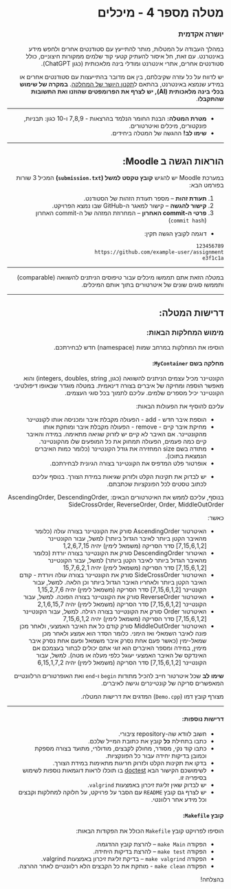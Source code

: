 <div dir="rtl">

# מטלה מספר 4 - מיכלים

### יושרה אקדמית

במהלך העבודה על המטלות, מותר להתייעץ עם סטודנטים אחרים ולחפש מידע באינטרנט. עם זאת, חל איסור להעתיק קטעי קוד שלמים ממקורות חיצוניים, כולל סטודנטים אחרים, אתרי אינטרנט ומודלי בינה מלאכותית (כגון ChatGPT).

יש לדווח על כל עזרה שקיבלתם, בין אם מדובר בהתייעצות עם סטודנטים אחרים או במידע שנמצא באינטרנט, בהתאם ל[תקנון היושר של המחלקה](https://www.ariel.ac.il/wp/cs/wp-content/uploads/sites/88/2020/08/Guidelines-for-Academic-Integrity.pdf).
**במקרה של שימוש בכלי בינה מלאכותית (AI), יש לצרף את הפרומפטים שהוזנו ואת התשובות שהתקבלו**.

-----
* **מטרת המטלה:** הבנת החומר הנלמד בהרצאות - 7,8,9 ו-10 כגון: תבניות, פונקטורים, מיכלים ואיטרטורים.
* **שימו לב!** ההגשה של המטלה ביחידים.

---

## הוראות הגשה ב Moodle:

במערכת Moodle יש להגיש **קובץ טקסט למשל (`submission.txt`)** המכיל 3 שורות בפורמט הבא:

1. **תעודת זהות** – מספר תעודת הזהות של הסטודנט.
2. **קישור להגשה** – קישור למאגר ה-GitHub שבו נמצא הפרויקט.
3. **פרטי ה-commit האחרון** – המחרוזת המזהה של ה-commit האחרון (`commit hash`) 

 - דוגמה לקובץ הגשה תקין:
```
123456789
https://github.com/example-user/assignment
e3f1c1a 
```

---

במטלה הזאת אתם תממשו מיכלים עבור טיפוסים הניתנים להשוואה (comparable) ותממשו סוגים שונים של איטרטורים בתוך אותם המיכלים.

---

## דרישות המטלה:

### מימוש המחלקות הבאות:

הוסיפו את המחלקות במרחב שמות (namespace) חדש לבחירתכם.

#### מחלקה בשם `MyContainer`:
הקונטיינר מכיל עצמים הניתנים להשוואה (כגון, integers, doubles, string) והוא מאפשר הוספה ומחיקה של איברים בצורה דינאמית. במטלה מוגדר שבאופו דיפולטיבי הקונטיינר יכיל מספרים שלמים. עליכם לתמוך בכל סוגי העצמים.

עליכם להוסיף את הפעולות הבאות:

- הוספת איבר חדש - add - הפעולה מקבלת איבר ומכניסה אותו לקונטיינר
- מחיקת איבר קיים - remove - הפעולה מקבלת איבר ומוחקת אותו מהקונטיינר. אם האיבר לא קיים יש לזרוק שגיאה מתאימה. במידה והאיבר קיים כמה פעמים, הפעולה תמחוק את כל המופעים שלו מהקונטיינר.
- מתודה בשם size המחזירה את גודל הקונטיינר (כלומר כמות האיברים הנמצאת בתוכו).
- אופרטור פלט המדפיס את הקונטיינר בצורה הגיונית לבחירתכם.

* יש לבדוק את תקינות הקלט ולזרוק שגיאות במידת הצורך. בנוסף עליכם לכתוב טסטים לכל הפונקציות שכתבתם.

בנוסף, עליכם לממש את האיטרטורים הבאים: AscendingOrder, DescendingOrder, SideCrossOrder, ReverseOrder, Order, MiddleOutOrder

כאשר:

- האיטרטור AscendingOrder סורק את הקונטיינר בצורה עולה (כלומר מהאיבר הקטן ביותר לאיבר הגדול ביותר) למשל, עבור הקונטיינר [7,15,6,1,2] סדר הסריקה (משמאל לימין) יהיה 1,2,6,7,15    
- האיטרור DescendingOrder סורק את הקונטיינר בצורה יורדת (כלומר מהאיבר הגדול ביותר לאיבר הקטן ביותר) למשל, עבור הקונטיינר [7,15,6,1,2] סדר הסריקה (משמאל לימין) יהיה 15,7,6,2,1
- האיטרטור SideCrossOrder סורק את הקונטיינר בצורה עולה ויורדת - קודם האיבר הקטן ביותר ולאחריו האיבר הגדול ביותר וכן הלאה. למשל, עבור הקונטיינר [7,15,6,1,2] סדר הסריקה (משמאל לימין) יהיה 1,15,2,7,6 
- האיטרטור ReverseOrder סורק את הקונטיינר בצורה הפוכה. למשל, עבור הקונטיינר [7,15,6,1,2] סדר הסריקה (משמאל לימין) יהיה 2,1,6,15,7
- האיטרטור Order סורק את הקונטיינר בצורה רגילה. למשל, עבור הקונטיינר [7,15,6,1,2] סדר הסריקה (משמאל לימין) יהיה 7,15,6,1,2
- האיטרטור MiddleOutOrder סורק קודם כל את האיבר האמצעי, ולאחר מכן פונה לאיבר השמאלי ואז הימני. כלומר הסדר הוא אמצע ולאחר מכן שמאל-ימין (כאשר פעם אחת נסרק איבר משמאל ופעם אחת נסרק איבר מימין, במידה ומספר האיברים הוא זוגי אתם יכולים לבחור בעצמכם אם האינדקס של האיבר האמצעי יעוגל כלפי מעלה או מטה). למשל, עבור הקונטיינר [7,15,6,1,2] סדר הסריקה (משמאל לימין) יהיה 6,15,1,7,2

**שימו לב** שכל איטרטור חייב להכיל מתודות ``begin`` ו-``end`` ואת האופרטורים הרלוונטיים המאפשרים סריקה של קונטיינרים וגישה לאיברים.

מצורף קובץ דמו (``Demo.cpp``) המדגים את דרישות המטלה.

---


#### דרישות נוספות:

- חשוב לוודא שה-repository ציבורי.
- כתבו בתחילת **כל** קובץ את כתובת המייל שלכם.
- כתבו קוד נקי, מסודר, מחולק לקבצים, מודולרי, מתועד בצורה מספקת וכמובן בדיקות יחידה עבור כל הפונקציות.
- בדקו את תקינות הקלט ולזרוק חריגות מתאימות במידת הצורך.
- לשימושכם הקישור הבא [doctest](https://github.com/doctest/doctest) בו תוכלו לראות דוגמאות נוספות לשימוש בסיפריה זו.
- יש לבדוק שאין זליגת זיכרון באמצעות `valgrind`.
- יש לצרף גם קובץ `README` עם הסבר על פרויקט, על חלוקה למחלקות וקבצים וכל מידע אחר רלוונטי.


#### קובץ `Makefile`:
הוסיפו לפרויקט קובץ `Makefile` הכולל את הפקודות הבאות:
- הפקודה `make Main` – להרצת קובץ ההדגמה.
- הפקודה `make test` – להרצת בדיקות היחידה.
- הפקודה `make valgrind` – בדיקת זליגת זיכרון באמצעות valgrind.
- הפקודה `make clean` - מוחקת את כל הקבצים הלא רלוונטיים לאחר ההרצה.


בהצלחה!


</div>